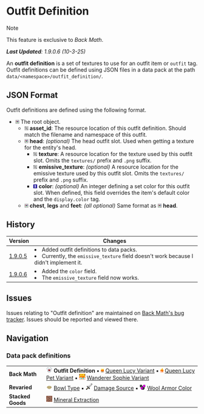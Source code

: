 # Outfit Definition
> [!NOTE]
> This feature is exclusive to *Back Math*.
>
> ***Last Updated**: 1.9.0.6 (10-3-25)*

An **outfit definition** is a set of textures to use for an outfit item or `outfit` tag. Outfit definitions can be defined using JSON files in a data pack at the path `data/<namespace>/outfit_definition/`.

## JSON Format
Outfit definitions are defined using the following format.

- ![](/Variants/Docs/Tags/compound_tag.png) The root object.
  - ![](/Variants/Docs/Tags/string_tag.png) **asset_id**: The resource location of this outfit definition. Should match the filename and namespace of this outfit.
  - ![](/Variants/Docs/Tags/compound_tag.png) **head**: *(optional)* The head outfit slot. Used when getting a texture for the entity's head.
    - ![](/Variants/Docs/Tags/string_tag.png) **texture**: A resource location for the texture used by this outfit slot. Omits the `textures/` prefix and `.png` suffix.
    - ![](/Variants/Docs/Tags/string_tag.png) **emissive_texture**: *(optional)* A resource location for the emissive texture used by this outfit slot. Omits the `textures/` prefix and `.png` suffix.
    - ![](/Variants/Docs/Tags/integer_tag.png) **color**: *(optional)* An integer defining a set color for this outfit slot. When defined, this field overrides the item's default color and the `display.color` tag.
  - ![](/Variants/Docs/Tags/compound_tag.png) **chest**, **legs** and **feet**: *(all optional)* Same format as ![](/Variants/Docs/Tags/compound_tag.png) **head**.

## History
| Version | Changes |
|---------|---------|
| [1.9.0.5](/Back%20Math/Changelogs/1.9.0.5%20Beta%20-%2028-01-25/Changelog%201.9.0.5.md) | <li> Added outfit definitions to data packs. </li> <li> Currently, the `emissive_texture` field doesn't work because I didn't implement it. |
| [1.9.0.6](/Back%20Math/Changelogs/1.9.0.6%20Beta%20-%2004-03-25) | <li> Added the `color` field. </li> <li> The `emissive_texture` field now works. </li> |

## Issues
Issues relating to "Outfit definition" are maintained on [Back Math's bug tracker](https://github.com/isabellawoods/Back-Math/issues). Issues should be reported and viewed there.

## Navigation
### Data pack definitions
| | |
|-|-|
| **Back Math** | ![](/Textures/navbox/outfit_definition.png) **Outfit Definition** ▪ ![](/Textures/navbox/queen_lucy_variant.png) [Queen Lucy Variant](/Back%20Math/Docs/Queen%20Lucy%20Variant.md) ▪ ![](/Textures/navbox/queen_lucy_pet_variant.png) [Queen Lucy Pet Variant](/Back%20Math/Docs/Queen%20Lucy%20Pet%20Variant.md) ▪ ![](/Textures/navbox/wanderer_sophie_variant.png) [Wanderer Sophie Variant](/Back%20Math/Docs/Wanderer%20Sophie%20Variant.md) |
| **Revaried** | ![](/Textures/navbox/bowl_type.png) [Bowl Type](/Revaried/Docs/Bowl%20Type.md) ▪ ![](/Textures/navbox/damage_source.png) [Damage Source](/Revaried/Docs/Damage%20Source.md) ▪ ![](/Textures/navbox/wool_armor_color.png) [Wool Armor Color](/Revaried/Docs/Wool%20Armor%20Color.md) |
| **Stacked Goods** | ![](/Textures/navbox/mineral_extraction.png) [Mineral Extraction](/Stacked%20Goods/Docs/Mineral%20Extraction.md) |